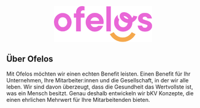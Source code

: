 <p align="center">
  <a href="https://ofelos.net" target="_blank">
    <img src="/logo.png" width="256">
  </a>
</p>

## Über Ofelos

Mit Ofelos möchten wir einen echten Benefit leisten. Einen Benefit für Ihr Unternehmen, Ihre Mitarbeiter:innen und die Gesellschaft, in der wir alle leben. Wir sind davon überzeugt, dass die Gesundheit das Wertvollste ist, was ein Mensch besitzt. Genau deshalb entwickeln wir bKV Konzepte, die einen ehrlichen Mehrwert für Ihre Mitarbeitenden bieten.
